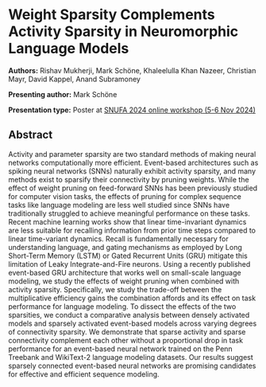 # Weight Sparsity Complements Activity Sparsity in Neuromorphic Language Models

**Authors:** Rishav Mukherji, Mark Schöne, Khaleelulla Khan Nazeer, Christian Mayr, David Kappel, Anand Subramoney
                           
**Presenting author:** Mark Schöne

**Presentation type:** Poster at [SNUFA 2024 online workshop (5-6 Nov 2024)](https://snufa.net/2024)

## Abstract

Activity and parameter sparsity are two standard methods of making neural networks computationally more efficient. Event-based architectures such as spiking neural networks (SNNs) naturally exhibit activity sparsity, and many methods exist to sparsify their connectivity by pruning weights. While the effect of weight pruning on feed-forward SNNs has been previously studied for computer vision tasks, the effects of pruning for complex sequence tasks like language modeling are less well studied since SNNs have traditionally struggled to achieve meaningful performance on these tasks. Recent machine learning works show that linear time-invariant dynamics are less suitable for recalling information from prior time steps compared to linear time-variant dynamics. Recall is fundamentally necessary for understanding language, and gating mechanisms as employed by Long Short-Term Memory (LSTM) or Gated Recurrent Units (GRU) mitigate this limitation of Leaky Integrate-and-Fire neurons. Using a recently published event-based GRU architecture that works well on small-scale language modeling, we study the effects of weight pruning when combined with activity sparsity. Specifically, we study the trade-off between the multiplicative efficiency gains the combination affords and its effect on task performance for language modeling. To dissect the effects of the two sparsities, we conduct a comparative analysis between densely activated models and sparsely activated event-based models across varying degrees of connectivity sparsity. We demonstrate that sparse activity and sparse connectivity complement each other without a proportional drop in task performance for an event-based neural network trained on the Penn Treebank and WikiText-2 language modeling datasets. Our results suggest sparsely connected event-based neural networks are promising candidates for effective and efficient sequence modeling.
